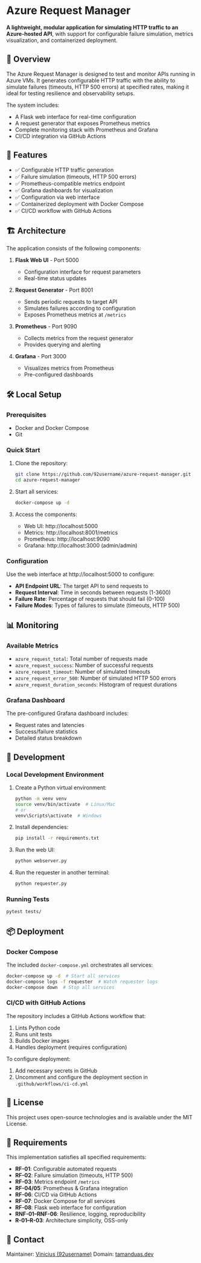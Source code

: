 # Azure Request Manager

**A lightweight, modular application for simulating HTTP traffic to an Azure-hosted API**, with support for configurable failure simulation, metrics visualization, and containerized deployment.

## 📌 Overview

The Azure Request Manager is designed to test and monitor APIs running in Azure VMs. It generates configurable HTTP traffic with the ability to simulate failures (timeouts, HTTP 500 errors) at specified rates, making it ideal for testing resilience and observability setups.

The system includes:
- A Flask web interface for real-time configuration
- A request generator that exposes Prometheus metrics
- Complete monitoring stack with Prometheus and Grafana
- CI/CD integration via GitHub Actions

## 🚀 Features

- ✅ Configurable HTTP traffic generation
- ✅ Failure simulation (timeouts, HTTP 500 errors)
- ✅ Prometheus-compatible metrics endpoint
- ✅ Grafana dashboards for visualization
- ✅ Configuration via web interface
- ✅ Containerized deployment with Docker Compose
- ✅ CI/CD workflow with GitHub Actions

## 🏗️ Architecture

The application consists of the following components:

1. **Flask Web UI** - Port 5000
   - Configuration interface for request parameters
   - Real-time status updates

2. **Request Generator** - Port 8001
   - Sends periodic requests to target API
   - Simulates failures according to configuration
   - Exposes Prometheus metrics at `/metrics`

3. **Prometheus** - Port 9090
   - Collects metrics from the request generator
   - Provides querying and alerting

4. **Grafana** - Port 3000
   - Visualizes metrics from Prometheus
   - Pre-configured dashboards

## 🛠️ Local Setup

### Prerequisites

- Docker and Docker Compose
- Git

### Quick Start

1. Clone the repository:
   ```bash
   git clone https://github.com/92username/azure-request-manager.git
   cd azure-request-manager
   ```

2. Start all services:
   ```bash
   docker-compose up -d
   ```

3. Access the components:
   - Web UI: http://localhost:5000
   - Metrics: http://localhost:8001/metrics
   - Prometheus: http://localhost:9090
   - Grafana: http://localhost:3000 (admin/admin)

### Configuration

Use the web interface at http://localhost:5000 to configure:

- **API Endpoint URL**: The target API to send requests to
- **Request Interval**: Time in seconds between requests (1-3600)
- **Failure Rate**: Percentage of requests that should fail (0-100)
- **Failure Modes**: Types of failures to simulate (timeouts, HTTP 500)

## 📊 Monitoring

### Available Metrics

- `azure_request_total`: Total number of requests made
- `azure_request_success`: Number of successful requests
- `azure_request_timeout`: Number of simulated timeouts
- `azure_request_error_500`: Number of simulated HTTP 500 errors
- `azure_request_duration_seconds`: Histogram of request durations

### Grafana Dashboard

The pre-configured Grafana dashboard includes:
- Request rates and latencies
- Success/failure statistics
- Detailed status breakdown

## 🧪 Development

### Local Development Environment

1. Create a Python virtual environment:
   ```bash
   python -m venv venv
   source venv/bin/activate  # Linux/Mac
   # or
   venv\Scripts\activate  # Windows
   ```

2. Install dependencies:
   ```bash
   pip install -r requirements.txt
   ```

3. Run the web UI:
   ```bash
   python webserver.py
   ```

4. Run the requester in another terminal:
   ```bash
   python requester.py
   ```

### Running Tests

```bash
pytest tests/
```

## 📦 Deployment

### Docker Compose

The included `docker-compose.yml` orchestrates all services:

```bash
docker-compose up -d  # Start all services
docker-compose logs -f requester  # Watch requester logs
docker-compose down  # Stop all services
```

### CI/CD with GitHub Actions

The repository includes a GitHub Actions workflow that:
1. Lints Python code
2. Runs unit tests
3. Builds Docker images
4. Handles deployment (requires configuration)

To configure deployment:
1. Add necessary secrets in GitHub
2. Uncomment and configure the deployment section in `.github/workflows/ci-cd.yml`

## 📄 License

This project uses open-source technologies and is available under the MIT License.

## 📝 Requirements

This implementation satisfies all specified requirements:
- **RF-01**: Configurable automated requests
- **RF-02**: Failure simulation (timeouts, HTTP 500)
- **RF-03**: Metrics endpoint `/metrics`
- **RF-04/05**: Prometheus & Grafana integration
- **RF-06**: CI/CD via GitHub Actions
- **RF-07**: Docker Compose for all services
- **RF-08**: Flask web interface for configuration
- **RNF-01–RNF-06**: Resilience, logging, reproducibility
- **R-01–R-03**: Architecture simplicity, OSS-only

## 🔗 Contact

Maintainer: [Vinicius (92username)](https://github.com/92username)
Domain: [tamanduas.dev](https://tamanduas.dev)
